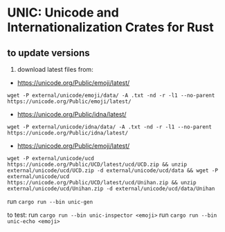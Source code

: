 # UNIC: Unicode and Internationalization Crates for Rust


## to update versions

1. download latest files from:
 * https://unicode.org/Public/emoji/latest/

`wget -P external/unicode/emoji/data/ -A .txt -nd -r -l1 --no-parent https://unicode.org/Public/emoji/latest/`
 * https://unicode.org/Public/idna/latest/

`wget -P external/unicode/idna/data/ -A .txt -nd -r -l1 --no-parent https://unicode.org/Public/idna/latest/`
 * https://unicode.org/Public/emoji/latest/


`wget -P external/unicode/ucd https://unicode.org/Public/UCD/latest/ucd/UCD.zip && unzip external/unicode/ucd/UCD.zip -d external/unicode/ucd/data && wget -P external/unicode/ucd https://unicode.org/Public/UCD/latest/ucd/Unihan.zip && unzip external/unicode/ucd/Unihan.zip -d external/unicode/ucd/data/Unihan`


run `cargo run --bin unic-gen`

to test:
run `cargo run --bin unic-inspector <emoji>`
run `cargo run --bin unic-echo <emoji>`